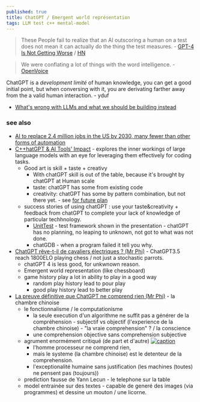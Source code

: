 ```yaml
---
published: true
title: ChatGPT / Emergent world représentation
tags: LLM test c++ mental-model
---
```

> These People fail to realize that an AI outscoring a human on a test does not mean it can actually do the thing the test measures. - [GPT-4 Is Not Getting Worse](https://coagulopath.com/gpt-4-is-not-getting-worse/) / [HN](https://news.ycombinator.com/item?id=37532522)

> We were conflating a lot of things with the word intelligence. - [OpenVoice](https://research.myshell.ai/open-voice)

ChatGPT is a _development limité_ of human knowledge, you can get a good initial point, but when conversing with it, you are derivating farther away from the a valid human interaction. - yduf

- [What's wrong with LLMs and what we should be building instead](https://www.youtube.com/watch?v=cEyHsMzbZBs)

### see also
- [AI to replace 2.4 million jobs in the US by 2030, many fewer than other forms of automation](https://www.theregister.com/2023/09/06/generative_ai_jobs_forrester_report/)
- [C++hatGPT & AI Tools' Impact](https://www.youtube.com/watch?v=trGJsOcA4hY) - explores the inner workings of large language models with an eye for leveraging them effectively for coding tasks. 
	- Good art is skill + taste + creativy 
		- With chatGPT skill is out of the table, because it's brought by chatGPT at Human scale
		- taste: chatGPT has some from existing code
		- creativity: chatGPT has some by pattern combination, but not there yet. - see [for future plan](https://youtu.be/zjkBMFhNj_g?feature=shared&t=2105)
	- success stories of using chatGPT : use your taste&creativity + feedback from chatGPT to complete your lack of knowledge of particular techhnology.
		- [UnitTest](https://youtu.be/trGJsOcA4hY?feature=shared&t=2916) - test framework shown in the presentation - chatGPT has no planning, no leaping to unknown, not got to what was not done.
		- chatGDB - when a program failed it tell you why.
- [ChatGPT rêve-t-il de cavaliers électriques ? (Mr Phi)](https://www.youtube.com/watch?v=6D1XIbkm4JE) - ChatGPT3.5 reach 1800ELO playing chess / not just a stochastic parrots.
	- chatGPT 4 is less good, for unkwnown reason.
    - Emergent world representation (like chessboard)
    - game history play a lot in ability to play in a good way
    	- random play history lead to pour play
        - good play history lead to better play
- [La preuve définitive que ChatGPT ne comprend rien (Mr Phi)](https://www.youtube.com/watch?v=_XJsAQsT0Bo) - la chambre chinoise
	- le fonctionnalisme / le computationisme
    	- la seule execution d'un algorithme ne suffit pas a générer de la compréhension - subjectif vs objectif (l'experience de la chambre chinoise) - "la vraie comprehension" ? / la conscience
        - une comprehension objective sans comprehension subjective
	- agrument enormément critiqué (de part et d'autre)
[![caption](https://www.monkeyuser.com/assets/images/2020/191-reverse-turing-test.png)](https://www.monkeyuser.com/2020/reverse-turing-test/)
		- l'homme processeur ne comprend rien,
        - mais le systeme (la chambre chinoise) est le detenteur de la comprehension.
        - l'exceptionalité humaine sans justification (les machines (toutes) ne pensent pas (toujours))
	- prediction fausse de Yann Lecun - le telephone sur la table
    - model entrainée sur des textes - capable de generé des images (via programmes) et dessine un mouton / une licorne.

